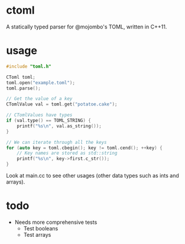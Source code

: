 ctoml
=====

A statically typed parser for @mojombo's TOML, written in C++11.

usage
=====

```c
#include "toml.h"

CToml toml;
toml.open("example.toml");
toml.parse();

// Get the value of a key
CTomlValue val = toml.get("potatoe.cake");

// CTomlValues have types
if (val.type() == TOML_STRING) {
	printf("%s\n", val.as_string());
}

// We can iterate through all the keys
for (auto key = toml.cbegin(); key != toml.cend(); ++key) {
	// Key names are stored as std::string
	printf("%s\n", key->first.c_str());
}
```

Look at main.cc to see other usages (other data types such as ints and arrays).

todo
====

* Needs more comprehensive tests
	* Test booleans
	* Test arrays